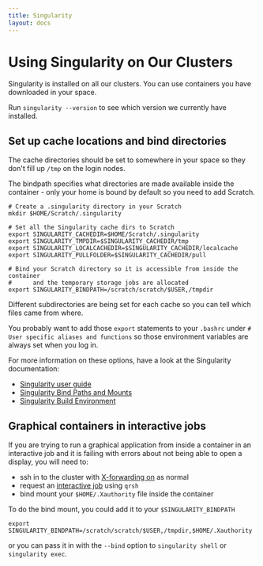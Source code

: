 ```yaml
---
title: Singularity
layout: docs
---
```


# Using Singularity on Our Clusters

Singularity is installed on all our clusters. You can use containers you have downloaded in your space.

Run `singularity --version` to see which version we currently have installed. 

## Set up cache locations and bind directories

The cache directories should be set to somewhere in your space so they don't fill up `/tmp` on the login nodes.

The bindpath specifies what directories are made available inside the container - only your home is bound by default so you need to add Scratch.

```
# Create a .singularity directory in your Scratch
mkdir $HOME/Scratch/.singularity

# Set all the Singularity cache dirs to Scratch
export SINGULARITY_CACHEDIR=$HOME/Scratch/.singularity
export SINGULARITY_TMPDIR=$SINGULARITY_CACHEDIR/tmp
export SINGULARITY_LOCALCACHEDIR=$SINGULARITY_CACHEDIR/localcache
export SINGULARITY_PULLFOLDER=$SINGULARITY_CACHEDIR/pull

# Bind your Scratch directory so it is accessible from inside the container
#      and the temporary storage jobs are allocated
export SINGULARITY_BINDPATH=/scratch/scratch/$USER,/tmpdir
```

Different subdirectories are being set for each cache so you can tell which files came from where.

You probably want to add those `export` statements to your `.bashrc` under `# User specific aliases and functions` so those environment variables are always set when you log in.

For more information on these options, have a look at the Singularity documentation:

* [Singularity user guide](https://sylabs.io/guides/2.6/user-guide/index.html)
* [Singularity Bind Paths and Mounts](https://sylabs.io/guides/2.6/user-guide/bind_paths_and_mounts.html)
* [Singularity Build Environment](https://sylabs.io/guides/2.6/user-guide/build_environment.html)

## Graphical containers in interactive jobs

If you are trying to run a graphical application from inside a container in an 
interactive job and it is failing with errors about not being able to open a 
display, you will need to: 

 * ssh in to the cluster with [X-forwarding on](../howto.md/#how-do-i-run-a-graphical-program) 
as normal 
 * request an [interactive job](../Interactive_Jobs.md) using `qrsh` 
 * bind mount your `$HOME/.Xauthority` file inside the container

To do the bind mount, you could add it to your `$SINGULARITY_BINDPATH`
```
export SINGULARITY_BINDPATH=/scratch/scratch/$USER,/tmpdir,$HOME/.Xauthority
```

or you can pass it in with the `--bind` option to `singularity shell` or 
`singularity exec`.

